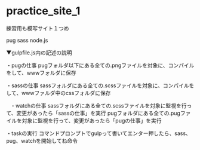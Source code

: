 # practice_site_1
練習用も模写サイト１つめ

pug
sass
node.js

▼gulpfile.js内の記述の説明

・pugの仕事
pugフォルダ以下にある全ての.pngファイルを対象に、コンパイルをして、wwwフォルダに保存

・sassの仕事
sassフォルダにある全ての.scssファイルを対象に、コンパイルをして、wwwファルダ中のcssフォルダに保存

 
・watchの仕事
sassフォルダにある全ての.scssファイルを対象に監視を行って、変更があったら「sassの仕事」を実行
pugフォルダにある全ての.pugファイルを対象に監視を行って、変更があったら「pugの仕事」を実行
 

・taskの実行
コマンドプロンプトでgulpって書いてエンター押したら、sass、pug、watchを開始してね命令
